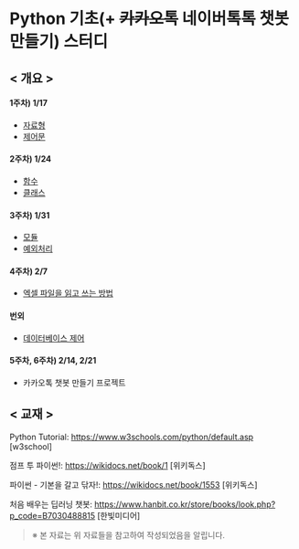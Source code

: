 # Python 기초(+ ~~카카오톡~~ 네이버톡톡 챗봇 만들기) 스터디

## < 개요 >

#### 1주차) 1/17
  - [자료형](https://github.com/tnehf18/chatbot/blob/master/ch01_datatype/%EC%9E%90%EB%A3%8C%ED%98%95.md "자료형")
  - [제어문](https://github.com/tnehf18/chatbot/blob/master/ch02_control/%EC%A0%9C%EC%96%B4%EB%AC%B8.md "제어문")

#### 2주차) 1/24
  - [함수](https://github.com/tnehf18/chatbot/blob/master/ch03_function/%ED%95%A8%EC%88%98.md "함수")
  - [클래스](https://github.com/tnehf18/chatbot/blob/master/ch04_class/%ED%81%B4%EB%9E%98%EC%8A%A4.md "클래스")

#### 3주차) 1/31
  - [모듈](https://github.com/tnehf18/chatbot/blob/master/ch05_module/%EB%AA%A8%EB%93%88.md "모듈")
  - [예외처리](https://github.com/tnehf18/chatbot/blob/master/ch06_exception/%EC%98%88%EC%99%B8%EC%B2%98%EB%A6%AC.md "예외처리")

#### 4주차) 2/7 
  - [엑셀 파일을 읽고 쓰는 방법](https://github.com/tnehf18/chatbot/blob/master/ch07_file/%ED%8C%8C%EC%9D%BC%EC%B2%98%EB%A6%AC.md "파일 처리")

#### 번외
  - [데이터베이스 제어](https://github.com/tnehf18/chatbot/blob/master/ch08_database/%EB%8D%B0%EC%9D%B4%ED%84%B0%EB%B2%A0%EC%9D%B4%EC%8A%A4.md "데이터베이스")

#### 5주차, 6주차) 2/14, 2/21
  - 카카오톡 챗봇 만들기 프로젝트
 
 
## < 교재 >

Python Tutorial: <https://www.w3schools.com/python/default.asp> [w3school]

점프 투 파이썬!: <https://wikidocs.net/book/1> [위키독스]

파이썬 - 기본을 갈고 닦자!: <https://wikidocs.net/book/1553> [위키독스]

처음 배우는 딥러닝 챗봇: <https://www.hanbit.co.kr/store/books/look.php?p_code=B7030488815> [한빛미디어]


> ※ 본 자료는 위 자료들을 참고하여 작성되었음을 알립니다.
